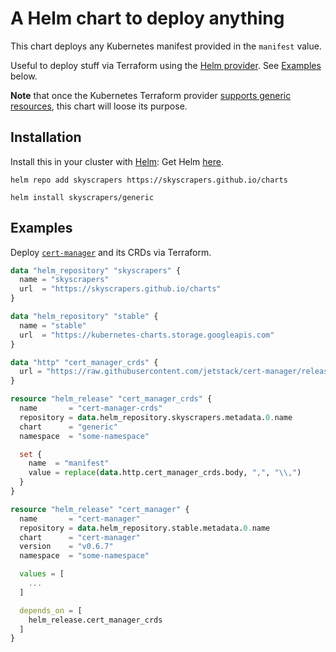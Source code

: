 # A Helm chart to deploy anything

This chart deploys any Kubernetes manifest provided in the `manifest` value.

Useful to deploy stuff via Terraform using the [Helm provider](https://github.com/terraform-providers/terraform-provider-helm). See [Examples](#examples) below.

**Note** that once the Kubernetes Terraform provider [supports generic resources](https://github.com/terraform-providers/terraform-provider-kubernetes/issues/215), this chart will loose its purpose.

## Installation

Install this in your cluster with [Helm](https://github.com/kubernetes/helm):
Get Helm [here](https://github.com/kubernetes/helm/blob/master/docs/install.md).

```shell
helm repo add skyscrapers https://skyscrapers.github.io/charts
```

```shell
helm install skyscrapers/generic
```

## Examples

Deploy [`cert-manager`](https://github.com/jetstack/cert-manager) and its CRDs via Terraform.

```tf
data "helm_repository" "skyscrapers" {
  name = "skyscrapers"
  url  = "https://skyscrapers.github.io/charts"
}

data "helm_repository" "stable" {
  name = "stable"
  url  = "https://kubernetes-charts.storage.googleapis.com"
}

data "http" "cert_manager_crds" {
  url = "https://raw.githubusercontent.com/jetstack/cert-manager/release-0.6/deploy/manifests/00-crds.yaml"
}

resource "helm_release" "cert_manager_crds" {
  name       = "cert-manager-crds"
  repository = data.helm_repository.skyscrapers.metadata.0.name
  chart      = "generic"
  namespace  = "some-namespace"

  set {
    name  = "manifest"
    value = replace(data.http.cert_manager_crds.body, ",", "\\,")
  }
}

resource "helm_release" "cert_manager" {
  name       = "cert-manager"
  repository = data.helm_repository.stable.metadata.0.name
  chart      = "cert-manager"
  version    = "v0.6.7"
  namespace  = "some-namespace"

  values = [
    ...
  ]

  depends_on = [
    helm_release.cert_manager_crds
  ]
}
```
